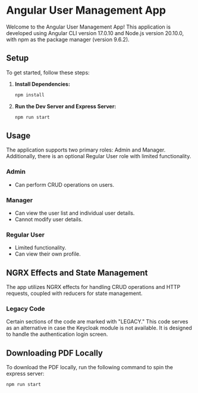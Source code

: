 # Angular User Management App

Welcome to the Angular User Management App! This application is developed using Angular CLI version 17.0.10 and Node.js version 20.10.0, with npm as the package manager (version 9.6.2).

## Setup

To get started, follow these steps:

1. **Install Dependencies:**

   ```bash
   npm install
   ```

2. **Run the Dev Server and Express Server:**
   ```bash
   npm run start
   ```

## Usage

The application supports two primary roles: Admin and Manager. Additionally, there is an optional Regular User role with limited functionality.

### Admin

- Can perform CRUD operations on users.

### Manager

- Can view the user list and individual user details.
- Cannot modify user details.

### Regular User

- Limited functionality.
- Can view their own profile.

## NGRX Effects and State Management

The app utilizes NGRX effects for handling CRUD operations and HTTP requests, coupled with reducers for state management.

### Legacy Code

Certain sections of the code are marked with "LEGACY." This code serves as an alternative in case the Keycloak module is not available. It is designed to handle the authentication login screen.

## Downloading PDF Locally

To download the PDF locally, run the following command to spin the express server:

```bash
npm run start
```

